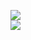 [![](https://img.shields.io/badge/Made%20With-Github%20Spray-lightgrey.svg?style=for-the-badge&logo=github)](https://github.com/Annihil/github-spray#9440)  
[![](https://i.imgur.com/2DrTn0Z.gif)](https://github.com/Annihil/github-spray)